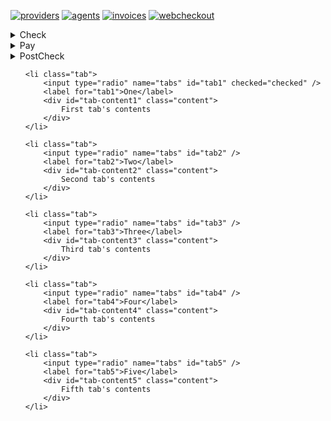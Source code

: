[![providers](https://img.shields.io/badge/doc-Providers-success)](https://shafizod.github.io/providers)
[![agents](https://img.shields.io/badge/doc-Agents-success)](https://shafizod.github.io/agents)
[![invoices](https://img.shields.io/badge/doc-Invoices-success)](https://shafizod.github.io/invoices)
[![webcheckout](https://img.shields.io/badge/doc-Webcheckout-success)](https://shafizod.github.io/webcheckout)

<details>
  <summary>Check</summary>
  
  ```{
	“service”:	“card_all”,
	“userid”:	“93e14e31-a8df-43c2-b8dc-9f6331447f04”,
	“account”:	“5058270123456789”,
	“txnid”:		“2AbyvPeSdnvKDJ48lBZZuBX4192”,
	“amount”:	“10.00”,
	“currency”:	“USD”,
	“hash”:		“281829ecd0a082266a7571f885e1edea613c7e5a562626cda9203eaf1ee19d7a”
}
```
</details>

<details>
  <summary>Pay</summary>
    
  ```
  {
      “service”:	“card_all”,
      “userid”:	“93e14e31-a8df-43c2-b8dc-9f6331447f04”,
      “account”:	“5058270123456789”,
      “txnid”:		“2AbyvPeSdnvKDJ48lBZZuBX4192”,
      “amount”:	“10.00”,
      “currency”:	“USD”,
      “hash”:		“281829ecd0a082266a7571f885e1edea613c7e5a562626cda9203eaf1ee19d7a”
  }
  ```
</details>

<details>
  <summary>PostCheck</summary>
    
  ```markdown
  {
      “service”:	“card_all”,
      “userid”:	“93e14e31-a8df-43c2-b8dc-9f6331447f04”,
      “account”:	“5058270123456789”,
      “txnid”:		“2AbyvPeSdnvKDJ48lBZZuBX4192”,
      “amount”:	“10.00”,
      “currency”:	“USD”,
      “hash”:		“281829ecd0a082266a7571f885e1edea613c7e5a562626cda9203eaf1ee19d7a”
  }
  ```
</details>

<ul class="tabs">

    <li class="tab">
        <input type="radio" name="tabs" id="tab1" checked="checked" />
        <label for="tab1">One</label>
        <div id="tab-content1" class="content">
            First tab's contents
        </div>
    </li>

    <li class="tab">
        <input type="radio" name="tabs" id="tab2" />
        <label for="tab2">Two</label>
        <div id="tab-content2" class="content">
            Second tab's contents
        </div>
    </li>

    <li class="tab">
        <input type="radio" name="tabs" id="tab3" />
        <label for="tab3">Three</label>
        <div id="tab-content3" class="content">
            Third tab's contents
        </div>
    </li>

    <li class="tab">
        <input type="radio" name="tabs" id="tab4" />
        <label for="tab4">Four</label>
        <div id="tab-content4" class="content">
            Fourth tab's contents
        </div>
    </li>

    <li class="tab">
        <input type="radio" name="tabs" id="tab5" />
        <label for="tab5">Five</label>
        <div id="tab-content5" class="content">
            Fifth tab's contents
        </div>
    </li>

</ul>